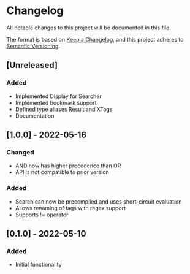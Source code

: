# Changelog
All notable changes to this project will be documented in this file.

The format is based on [Keep a Changelog](https://keepachangelog.com/en/1.0.0/),
and this project adheres to [Semantic Versioning](https://semver.org/spec/v2.0.0.html).

## [Unreleased]
### Added
- Implemented Display for Searcher
- Implemented bookmark support
- Defined type aliases Result and XTags
- Documentation

## [1.0.0] - 2022-05-16
### Changed
- AND now has higher precedence than OR
- API is not compatible to prior version

### Added
- Search can now be precompiled and uses short-circuit evaluation
- Allows renaming of tags with regex support
- Supports != operator

## [0.1.0] - 2022-05-10
### Added
- Initial functionality
